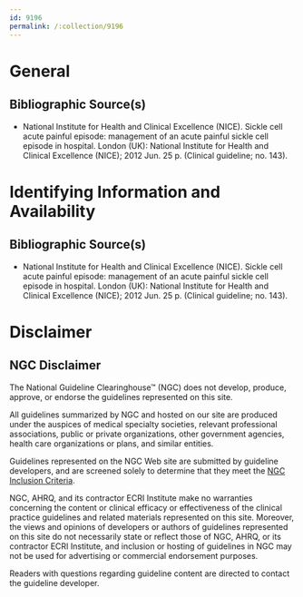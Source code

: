 ```yaml
---
id: 9196
permalink: /:collection/9196
---
```


# General

## Bibliographic Source(s)

- National Institute for Health and Clinical Excellence (NICE). Sickle cell acute painful episode: management of an acute painful sickle cell episode in hospital. London (UK): National Institute for Health and Clinical Excellence (NICE); 2012 Jun. 25 p. (Clinical guideline; no. 143).

# Identifying Information and Availability

## Bibliographic Source(s)

- National Institute for Health and Clinical Excellence (NICE). Sickle cell acute painful episode: management of an acute painful sickle cell episode in hospital. London (UK): National Institute for Health and Clinical Excellence (NICE); 2012 Jun. 25 p. (Clinical guideline; no. 143).

# Disclaimer

## NGC Disclaimer

The National Guideline Clearinghouse™ (NGC) does not develop, produce, approve, or endorse the guidelines represented on this site.

All guidelines summarized by NGC and hosted on our site are produced under the auspices of medical specialty societies, relevant professional associations, public or private organizations, other government agencies, health care organizations or plans, and similar entities.

Guidelines represented on the NGC Web site are submitted by guideline developers, and are screened solely to determine that they meet the [NGC Inclusion Criteria](/help-and-about/summaries/inclusion-criteria).

NGC, AHRQ, and its contractor ECRI Institute make no warranties concerning the content or clinical efficacy or effectiveness of the clinical practice guidelines and related materials represented on this site. Moreover, the views and opinions of developers or authors of guidelines represented on this site do not necessarily state or reflect those of NGC, AHRQ, or its contractor ECRI Institute, and inclusion or hosting of guidelines in NGC may not be used for advertising or commercial endorsement purposes.

Readers with questions regarding guideline content are directed to contact the guideline developer.

